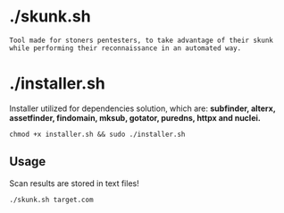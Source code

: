 # ./skunk.sh

    Tool made for stoners pentesters, to take advantage of their skunk while performing their reconnaissance in an automated way.
    
# ./installer.sh

Installer utilized for dependencies solution, which are: **subfinder, alterx, assetfinder, findomain, mksub, gotator, puredns, httpx and nuclei.**

    chmod +x installer.sh && sudo ./installer.sh
    
## Usage

Scan results are stored in text files!

    ./skunk.sh target.com
